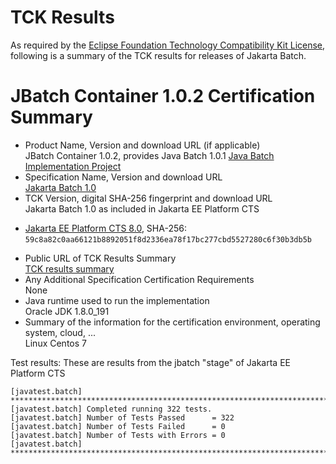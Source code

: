 TCK Results
===========

As required by the
[Eclipse Foundation Technology Compatibility Kit License](https://www.eclipse.org/legal/tck.php),
following is a summary of the TCK results for releases of Jakarta Batch.

# JBatch Container 1.0.2 Certification Summary

- Product Name, Version and download URL (if applicable) \
  JBatch Container  1.0.2, provides Java Batch 1.0.1
  [Java Batch Implementation Project](https://github.com/WASdev/standards.jsr352.jbatch)
- Specification Name, Version and download URL \
  [Jakarta Batch 1.0](https://jakarta.ee/specifications/batch/2.3/)
- TCK Version, digital SHA-256 fingerprint and download URL \
  Jakarta Batch 1.0 as included in Jakarta EE Platform CTS
*  [Jakarta EE Platform CTS 8.0](http://download.eclipse.org/ee4j/jakartaee-tck/jakartaee8-eftl/promoted/eclipse-jakartaeetck-8.0.0.zip), SHA-256: `59c8a82c0aa66121b8892051f8d2336ea78f17bc277cbd5527280c6f30b3db5b`
- Public URL of TCK Results Summary \
  [TCK results summary](TCK-Results.html)
- Any Additional Specification Certification Requirements \
  None
- Java runtime used to run the implementation \
  Oracle JDK 1.8.0_191
- Summary of the information for the certification environment, operating system, cloud, ... \
  Linux Centos 7

Test results:
These are results from the jbatch "stage" of Jakarta EE Platform CTS

```
[javatest.batch] ********************************************************************************
[javatest.batch] Completed running 322 tests.
[javatest.batch] Number of Tests Passed      = 322
[javatest.batch] Number of Tests Failed      = 0
[javatest.batch] Number of Tests with Errors = 0
[javatest.batch] ********************************************************************************
```
